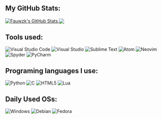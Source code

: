 ## My GitHub Stats:
<a href="https://github.com/fauwzk">
  <img align="center" src="https://github-readme-stats.vercel.app/api?username=fauwzk&show_icons=true&line_height=27&count_private=tru&theme=github_dark" alt="Fauwzk's GitHub Stats" />
</a>

<a href="https://github.com/fauwzk">
  <img align="center" src="https://github-readme-stats.vercel.app/api/top-langs/?username=fauwzk&hide=lua&langs_count=3&theme=github_dark" />
</a>

## Tools used:

![Visual Studio Code](https://img.shields.io/badge/Visual%20Studio%20Code-0078d7.svg?style=plastic&logo=visual-studio-code&logoColor=white)
![Visual Studio](https://img.shields.io/badge/Visual%20Studio-5C2D91.svg?style=plastic&logo=visual-studio&logoColor=white)
![Sublime Text](https://img.shields.io/badge/sublime_text-%23575757.svg?style=plastic&logo=sublime-text&logoColor=important)
![Atom](https://img.shields.io/badge/Atom-%2366595C.svg?style=plastic&logo=atom&logoColor=white)
![Neovim](https://img.shields.io/badge/NeoVim-%2357A143.svg?&style=plastic&logo=neovim&logoColor=white)
![Spyder](https://img.shields.io/badge/Spyder-838485?style=plastic&logo=spyder%20ide&logoColor=maroon)
![PyCharm](https://img.shields.io/badge/pycharm-143?style=plastic&logo=pycharm&logoColor=black&color=black&labelColor=green)

## Programing languages I use:

![Python](https://img.shields.io/badge/python-3670A0?style=plastic&logo=python&logoColor=ffdd54)
![C](https://img.shields.io/badge/c-%2300599C.svg?style=plastic&logo=c&logoColor=white)
![HTML5](https://img.shields.io/badge/html5-%23E34F26.svg?style=plastic&logo=html5&logoColor=white)
![Lua](https://img.shields.io/badge/lua-%232C2D72.svg?style=plastic&logo=lua&logoColor=white)

## Daily Used OSs: 

![Windows](https://img.shields.io/badge/Windows-0078D6?style=plastic&logo=windows&logoColor=white) ![Debian](https://img.shields.io/badge/Debian-D70A53?style=plastic&logo=debian&logoColor=white) ![Fedora](https://img.shields.io/badge/Fedora-294172?style=plastic&logo=fedora&logoColor=white)


<!-- Resources -->
<!-- Icons: https://simpleicons.org/ -->
<!-- GitHub Stats: https://github.com/anuraghazra/github-readme-stats -->
<!-- Emojis: https://emojipedia.org/emoji/ -->
<!-- HTML Emojis: https://www.fileformat.info/index.htm -->
<!-- Shields: https://shields.io/ -->
<!-- Awesome GitHub Profile README: https://github.com/abhisheknaiidu/awesome-github-profile-readme -->
